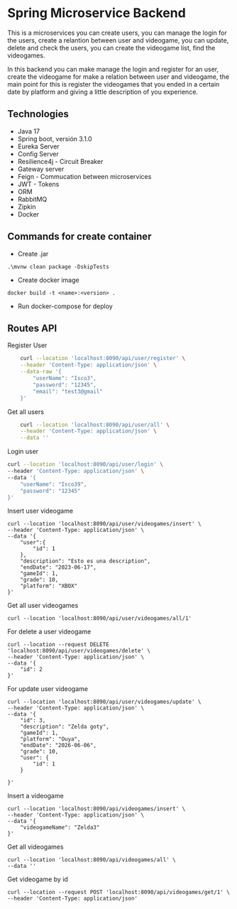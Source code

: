 
# Spring Microservice Backend
 
This is a microservices you can create users, you can manage the login for the users, create
a relantion between user and videogame, you can update, delete and check the users, 
you can create the videogame list, find the videogames.

In this backend you can make manage the login and register for an user, create the videogame
for make a relation between user and videogame, the main point for this is register the videogames
that you ended in a certain date by platform and giving a little description of you experience.


## Technologies

- Java 17
- Spring boot, versión 3.1.0
- Eureka Server
- Config Server
- Resilience4j - Circuit Breaker
- Gateway server
- Feign - Commucation between microservices
- JWT - Tokens
- ORM
- RabbitMQ
- Zipkin
- Docker

## Commands for create container

- Create .jar

```
.\mvnw clean package -DskipTests
```

- Create docker image

```
docker build -t <name>:<version> .
``` 

- Run docker-compose for deploy


## Routes API

Register User

```bash
    curl --location 'localhost:8090/api/user/register' \
    --header 'Content-Type: application/json' \
    --data-raw '{
        "userName": "Isco3",
        "password": "12345",
        "email": "test3@gmail"
    }'
```

Get all users

```bash
    curl --location 'localhost:8090/api/user/all' \
    --header 'Content-Type: application/json' \
    --data ''
```

Login user

```bash
curl --location 'localhost:8090/api/user/login' \
--header 'Content-Type: application/json' \
--data '{
    "userName": "Isco39",
    "password": "12345"
}'
```

Insert user videogame

```
curl --location 'localhost:8090/api/user/videogames/insert' \
--header 'Content-Type: application/json' \
--data '{
    "user":{
        "id": 1
    },
    "description": "Esto es una description",
    "endDate": "2023-06-17",
    "gameId": 1,
    "grade": 10,
    "platform": "XBOX"
}'
```

Get all user videogames

```
curl --location 'localhost:8090/api/user/videogames/all/1'
```

For delete a user videogame

```
curl --location --request DELETE 'localhost:8090/api/user/videogames/delete' \
--header 'Content-Type: application/json' \
--data '{
    "id": 2
}'
```

For update user videogame

```
curl --location 'localhost:8090/api/user/videogames/update' \
--header 'Content-Type: application/json' \
--data '{
    "id": 3,
    "description": "Zelda goty",
    "gameId": 1,
    "platform": "Ouya",
    "endDate": "2026-06-06",
    "grade": 10,
    "user": {
        "id": 1
    }
        
}'
```

Insert a videogame

```
curl --location 'localhost:8090/api/videogames/insert' \
--header 'Content-Type: application/json' \
--data '{
    "videogameName": "Zelda3"
}'
```

Get all videogames

```
curl --location 'localhost:8090/api/videogames/all' \
--data ''
```

Get videogame by id

```
curl --location --request POST 'localhost:8090/api/videogames/get/1' \
--header 'Content-Type: application/json'
```


